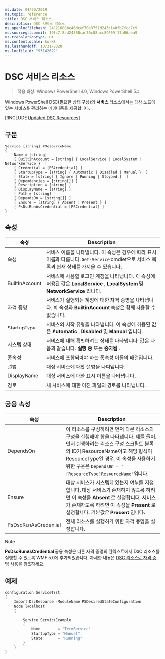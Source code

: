 ```yaml
---
ms.date: 09/20/2019
ms.topic: reference
title: DSC 서비스 리소스
description: DSC 서비스 리소스
ms.openlocfilehash: 24121688bc46dcef70e3751d243d140fb7fcc7c9
ms.sourcegitcommit: 196c7f8cd24560cac70c88acc89909f17a86aea9
ms.translationtype: HT
ms.contentlocale: ko-KR
ms.lasthandoff: 10/31/2020
ms.locfileid: "93142627"
---
```

# <a name="dsc-service-resource"></a>DSC 서비스 리소스

> 적용 대상: Windows PowerShell 4.0, Windows PowerShell 5.x

Windows PowerShell DSC(필요한 상태 구성)의 **서비스** 리소스에서는 대상 노드에 있는 서비스를 관리하는 메커니즘을 제공합니다.

[!INCLUDE [Updated DSC Resources](../../../../../includes/dsc-resources.md)]

## <a name="syntax"></a>구문

```Syntax
Service [string] #ResourceName
{
    Name = [string]
    [ BuiltInAccount = [string] { LocalService | LocalSystem | NetworkService }  ]
    [ Credential = [PSCredential] ]
    [ StartupType = [string] { Automatic | Disabled | Manual }  ]
    [ State = [string] { Ignore | Running | Stopped }  ]
    [ Dependencies = [string[]] ]
    [ Description = [string] ]
    [ DisplayName = [string] ]
    [ Path = [string] ]
    [ DependsOn = [string[]] ]
    [ Ensure = [string] { Absent | Present } ]
    [ PsDscRunAsCredential = [PSCredential] ]
}
```

## <a name="properties"></a>속성

|속성 |Description |
|---|---|
|속성 |서비스 이름을 나타냅니다. 이 속성은 경우에 따라 표시 이름과 다릅니다. `Get-Service` cmdlet으로 서비스 목록과 현재 상태를 가져올 수 있습니다. |
|BuiltInAccount |서비스에 사용할 로그인 계정을 나타냅니다. 이 속성에 허용된 값은 **LocalService** , **LocalSystem** 및 **NetworkService** 입니다. |
|자격 증명 |서비스가 실행되는 계정에 대한 자격 증명을 나타냅니다. 이 속성과 **BuiltinAccount** 속성은 함께 사용할 수 없습니다. |
|StartupType |서비스의 시작 유형을 나타냅니다. 이 속성에 허용된 값은 **Automatic** , **Disabled** 및 **Manual** 입니다. |
|시스템 상태 |서비스에 대해 확인하려는 상태를 나타냅니다. 값은 다음과 같습니다. **실행 중** 또는 **중지됨** . |
|종속성 | 서비스에 포함되어야 하는 종속성 이름의 배열입니다. |
|설명 |대상 서비스에 대한 설명을 나타냅니다. |
|DisplayName |대상 서비스에 대한 표시 이름을 나타냅니다. |
|경로 |새 서비스에 대한 이진 파일의 경로를 나타냅니다. |

## <a name="common-properties"></a>공용 속성

|속성 |Description |
|---|---|
|DependsOn |이 리소스를 구성하려면 먼저 다른 리소스의 구성을 실행해야 함을 나타냅니다. 예를 들어, 먼저 실행하려는 리소스 구성 스크립트 블록의 ID가 ResourceName이고 해당 형식이 ResourceType일 경우, 이 속성을 사용하기 위한 구문은 `DependsOn = "[ResourceType]ResourceName"`입니다. |
|Ensure |대상 서비스가 시스템에 있는지 여부를 지정합니다. 대상 서비스가 존재하지 않도록 하려면 이 속성을 **Absent** 로 설정합니다. 서비스가 존재하도록 하려면 이 속성을 **Present** 로 설정합니다. 기본값은 **Present** 입니다. |
|PsDscRunAsCredential |전체 리소스를 실행하기 위한 자격 증명을 설정합니다. |

> [!NOTE]
> **PsDscRunAsCredential** 공용 속성은 다른 자격 증명의 컨텍스트에서 DSC 리소스를 실행할 수 있도록 WMF 5.0에 추가되었습니다. 자세한 내용은 [ DSC 리소스로 자격 증명 사용](../../../configurations/runasuser.md)을 참조하세요.

## <a name="example"></a>예제

```powershell
configuration ServiceTest
{
    Import-DscResource -ModuleName PSDesiredStateConfiguration
    Node localhost
    {

        Service ServiceExample
        {
            Name        = "TermService"
            StartupType = "Manual"
            State       = "Running"
        }
    }
}
```
